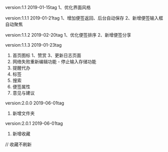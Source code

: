 version:1.1 2019-01-15tag
1、优化界面风格

version:1.1.1 2019-01-21tag
1、增加便签返回、后台自动保存
2、新增便签输入框自动聚焦

version:1.1.2 2019-02-20tag
1、优化便签排序
2、新增便签分享

version:1.1.3 2019-01-23tag
1. 首页图标
1、赞赏
3、更新日志页面
4. 网络失败重新编辑功能 - 停止输入存储功能
6. 提醒代办
7. 标签
8. 搜索
9. 便签属性
10. 意见与建议

version:2.0.0 2019-06-01tag
1. 新增文件夹

version:2.0.1 2019-06-01tag
1. 新增收藏



// 收藏不刷新